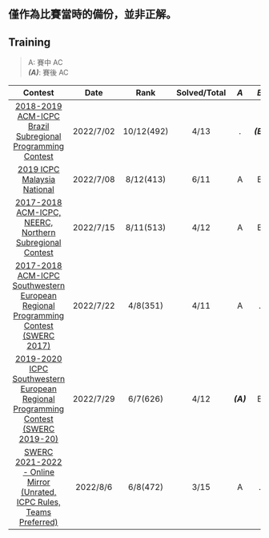 ## 僅作為比賽當時的備份，並非正解。

## Training

> A:  賽中 AC <br>
> ***(A)***: 賽後 AC 

| Contest               | Date      | Rank   | Solved/Total | ***A*** | ***B*** | ***C*** | ***D*** | ***E*** | ***F*** | ***G*** | ***H*** | ***I*** | ***J*** | ***K*** | ***L*** | ***M*** | ***N*** | ***O*** |
| :----------------------------------------------------------: | :--------: | :--: | :----------: | :-----: | :-----: | :-----: | :-----: | :-----: | :-----: | :-----: | :-----: | :-----: | :-----: | :-----: | :-----: | :-----: | :-----: | :-----: |
| [2018-2019 ACM-ICPC Brazil Subregional Programming Contest](https://codeforces.com/gym/101908) | 2022/7/02 | 10/12(492) |     4/13     | . | ***(B)*** | C | D | E | ***(F)*** | ***(G)*** | . | I | ***(J)*** | . | ***(L)*** | . |
| [2019 ICPC Malaysia National](https://codeforces.com/gym/102219) | 2022/7/08 | 8/12(413) |     6/11     | A | B | C | . | ***(E)***  | ***(F)***  | . | ***(H)*** | I | J | K |
| [2017-2018 ACM-ICPC, NEERC, Northern Subregional Contest](https://codeforces.com/gym/101612/standings) | 2022/7/15 | 8/11(513) |     4/12     | A | B | ***(C)*** | . | . | . | . | ***(H)*** | I | . | K | ***(L)*** |
| [2017-2018 ACM-ICPC Southwestern European Regional Programming Contest (SWERC 2017)](https://codeforces.com/gym/101635) | 2022/7/22 | 4/8(351) |     4/11     | A | . | ***(C)*** | . | E | F | ***(G)*** | . | . | J | ***(K)*** |
| [2019-2020 ICPC Southwestern European Regional Programming Contest (SWERC 2019-20)](https://codeforces.com/gym/102501) | 2022/7/29 | 6/7(626) |     4/12     | ***(A)*** | B | C | . | . | F | . | . | I | . | ***(K)*** | . |
| [SWERC 2021-2022 - Online Mirror (Unrated, ICPC Rules, Teams Preferred)](https://codeforces.com/contest/1662) | 2022/8/6 | 6/8(472) |     3/15     | A | . | . | . | . | . | . | H | . | . | . | . | M | . | . |

